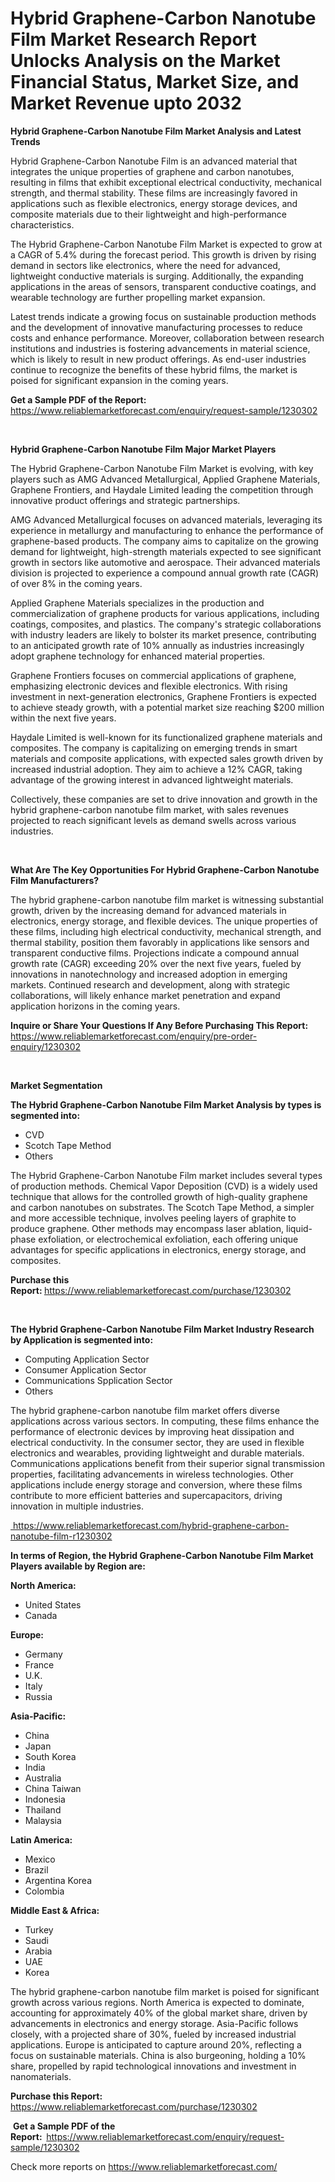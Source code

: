 <p><h1>Hybrid Graphene-Carbon Nanotube Film Market Research Report Unlocks Analysis on the Market Financial Status, Market Size, and Market Revenue upto 2032</h1></p><p><strong>Hybrid Graphene-Carbon Nanotube Film Market Analysis and Latest Trends</strong></p>
<p><p>Hybrid Graphene-Carbon Nanotube Film is an advanced material that integrates the unique properties of graphene and carbon nanotubes, resulting in films that exhibit exceptional electrical conductivity, mechanical strength, and thermal stability. These films are increasingly favored in applications such as flexible electronics, energy storage devices, and composite materials due to their lightweight and high-performance characteristics.</p><p>The Hybrid Graphene-Carbon Nanotube Film Market is expected to grow at a CAGR of 5.4% during the forecast period. This growth is driven by rising demand in sectors like electronics, where the need for advanced, lightweight conductive materials is surging. Additionally, the expanding applications in the areas of sensors, transparent conductive coatings, and wearable technology are further propelling market expansion.</p><p>Latest trends indicate a growing focus on sustainable production methods and the development of innovative manufacturing processes to reduce costs and enhance performance. Moreover, collaboration between research institutions and industries is fostering advancements in material science, which is likely to result in new product offerings. As end-user industries continue to recognize the benefits of these hybrid films, the market is poised for significant expansion in the coming years.</p></p>
<p><strong>Get a Sample PDF of the Report:&nbsp;</strong> <a href="https://www.reliablemarketforecast.com/enquiry/request-sample/1230302?utm_campaign=2232&utm_medium=2&utm_source=Github&utm_content=ia&utm_term=03022025&utm_id=hybrid-graphene-carbon-nanotube-film">https://www.reliablemarketforecast.com/enquiry/request-sample/1230302</a></p>
<p>&nbsp;</p>
<p><strong>Hybrid Graphene-Carbon Nanotube Film Major Market Players</strong></p>
<p><p>The Hybrid Graphene-Carbon Nanotube Film Market is evolving, with key players such as AMG Advanced Metallurgical, Applied Graphene Materials, Graphene Frontiers, and Haydale Limited leading the competition through innovative product offerings and strategic partnerships.</p><p>AMG Advanced Metallurgical focuses on advanced materials, leveraging its experience in metallurgy and manufacturing to enhance the performance of graphene-based products. The company aims to capitalize on the growing demand for lightweight, high-strength materials expected to see significant growth in sectors like automotive and aerospace. Their advanced materials division is projected to experience a compound annual growth rate (CAGR) of over 8% in the coming years.</p><p>Applied Graphene Materials specializes in the production and commercialization of graphene products for various applications, including coatings, composites, and plastics. The company's strategic collaborations with industry leaders are likely to bolster its market presence, contributing to an anticipated growth rate of 10% annually as industries increasingly adopt graphene technology for enhanced material properties.</p><p>Graphene Frontiers focuses on commercial applications of graphene, emphasizing electronic devices and flexible electronics. With rising investment in next-generation electronics, Graphene Frontiers is expected to achieve steady growth, with a potential market size reaching $200 million within the next five years.</p><p>Haydale Limited is well-known for its functionalized graphene materials and composites. The company is capitalizing on emerging trends in smart materials and composite applications, with expected sales growth driven by increased industrial adoption. They aim to achieve a 12% CAGR, taking advantage of the growing interest in advanced lightweight materials.</p><p>Collectively, these companies are set to drive innovation and growth in the hybrid graphene-carbon nanotube film market, with sales revenues projected to reach significant levels as demand swells across various industries.</p></p>
<p>&nbsp;</p>
<p><strong>What Are The Key Opportunities For Hybrid Graphene-Carbon Nanotube Film Manufacturers?</strong></p>
<p><p>The hybrid graphene-carbon nanotube film market is witnessing substantial growth, driven by the increasing demand for advanced materials in electronics, energy storage, and flexible devices. The unique properties of these films, including high electrical conductivity, mechanical strength, and thermal stability, position them favorably in applications like sensors and transparent conductive films. Projections indicate a compound annual growth rate (CAGR) exceeding 20% over the next five years, fueled by innovations in nanotechnology and increased adoption in emerging markets. Continued research and development, along with strategic collaborations, will likely enhance market penetration and expand application horizons in the coming years.</p></p>
<p><strong>Inquire or Share Your Questions If Any Before Purchasing This Report:</strong> <a href="https://www.reliablemarketforecast.com/enquiry/pre-order-enquiry/1230302?utm_campaign=2232&utm_medium=2&utm_source=Github&utm_content=ia&utm_term=03022025&utm_id=hybrid-graphene-carbon-nanotube-film">https://www.reliablemarketforecast.com/enquiry/pre-order-enquiry/1230302</a></p>
<p>&nbsp;</p>
<p><strong>Market Segmentation</strong></p>
<p><strong>The Hybrid Graphene-Carbon Nanotube Film Market Analysis by types is segmented into:</strong></p>
<p><ul><li>CVD</li><li>Scotch Tape Method</li><li>Others</li></ul></p>
<p><p>The Hybrid Graphene-Carbon Nanotube Film market includes several types of production methods. Chemical Vapor Deposition (CVD) is a widely used technique that allows for the controlled growth of high-quality graphene and carbon nanotubes on substrates. The Scotch Tape Method, a simpler and more accessible technique, involves peeling layers of graphite to produce graphene. Other methods may encompass laser ablation, liquid-phase exfoliation, or electrochemical exfoliation, each offering unique advantages for specific applications in electronics, energy storage, and composites.</p></p>
<p><strong>Purchase this Report:&nbsp;</strong><a href="https://www.reliablemarketforecast.com/purchase/1230302?utm_campaign=2232&utm_medium=2&utm_source=Github&utm_content=ia&utm_term=03022025&utm_id=hybrid-graphene-carbon-nanotube-film">https://www.reliablemarketforecast.com/purchase/1230302</a></p>
<p>&nbsp;</p>
<p><strong>The Hybrid Graphene-Carbon Nanotube Film Market Industry Research by Application is segmented into:</strong></p>
<p><ul><li>Computing Application Sector</li><li>Consumer Application Sector</li><li>Communications Spplication Sector</li><li>Others</li></ul></p>
<p><p>The hybrid graphene-carbon nanotube film market offers diverse applications across various sectors. In computing, these films enhance the performance of electronic devices by improving heat dissipation and electrical conductivity. In the consumer sector, they are used in flexible electronics and wearables, providing lightweight and durable materials. Communications applications benefit from their superior signal transmission properties, facilitating advancements in wireless technologies. Other applications include energy storage and conversion, where these films contribute to more efficient batteries and supercapacitors, driving innovation in multiple industries.</p></p>
<p><a href="https://www.reliablemarketforecast.com/hybrid-graphene-carbon-nanotube-film-r1230302?utm_campaign=2232&utm_medium=2&utm_source=Github&utm_content=ia&utm_term=03022025&utm_id=hybrid-graphene-carbon-nanotube-film">&nbsp;https://www.reliablemarketforecast.com/hybrid-graphene-carbon-nanotube-film-r1230302</a></p>
<p><strong>In terms of Region, the Hybrid Graphene-Carbon Nanotube Film Market Players available by Region are:</strong></p>
<p>
    <p> <strong> North America: </strong>
        <ul>
            <li>United States</li>
            <li>Canada</li>
        </ul>
        </p> 
    <p> <strong> Europe: </strong>
        <ul>
            <li>Germany</li>
            <li>France</li>
            <li>U.K.</li>
            <li>Italy</li>
            <li>Russia</li>
        </ul>
        </p> 
    <p> <strong> Asia-Pacific: </strong>
        <ul>
            <li>China</li>
            <li>Japan</li>
            <li>South Korea</li>
            <li>India</li>
            <li>Australia</li>
            <li>China Taiwan</li>
            <li>Indonesia</li>
            <li>Thailand</li>
            <li>Malaysia</li>
        </ul>
        </p> 
    <p> <strong> Latin America: </strong>
        <ul>
            <li>Mexico</li>
            <li>Brazil</li>
            <li>Argentina Korea</li>
            <li>Colombia</li>
        </ul>
        </p> 
    <p> <strong> Middle East & Africa: </strong>
        <ul>
            <li>Turkey</li>
            <li>Saudi</li>
            <li>Arabia</li>
            <li>UAE</li>
            <li>Korea</li>
        </ul>
    </p>
    </p>
<p><p>The hybrid graphene-carbon nanotube film market is poised for significant growth across various regions. North America is expected to dominate, accounting for approximately 40% of the global market share, driven by advancements in electronics and energy storage. Asia-Pacific follows closely, with a projected share of 30%, fueled by increased industrial applications. Europe is anticipated to capture around 20%, reflecting a focus on sustainable materials. China is also burgeoning, holding a 10% share, propelled by rapid technological innovations and investment in nanomaterials.</p></p>
<p><strong>Purchase this Report: </strong><a href="https://www.reliablemarketforecast.com/purchase/1230302?utm_campaign=2232&utm_medium=2&utm_source=Github&utm_content=ia&utm_term=03022025&utm_id=hybrid-graphene-carbon-nanotube-film">https://www.reliablemarketforecast.com/purchase/1230302</a></p>
<p>&nbsp;<strong>Get a Sample PDF of the Report:&nbsp;&nbsp;</strong><a href="https://www.reliablemarketforecast.com/enquiry/request-sample/1230302?utm_campaign=2232&utm_medium=2&utm_source=Github&utm_content=ia&utm_term=03022025&utm_id=hybrid-graphene-carbon-nanotube-film">https://www.reliablemarketforecast.com/enquiry/request-sample/1230302</a></p>
<p><strong></strong></p>
<p>Check more reports on <a href="https://www.reliablemarketforecast.com/?utm_campaign=2232&utm_medium=2&utm_source=Github&utm_content=ia&utm_term=03022025&utm_id=hybrid-graphene-carbon-nanotube-film">https://www.reliablemarketforecast.com/</a></p>